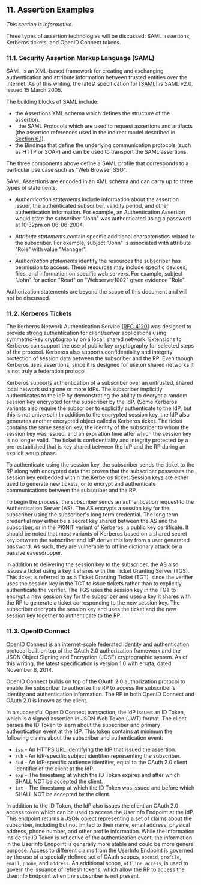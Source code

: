 <div class="breaker"></div>
<a name="sec11"></a>

## 11. Assertion Examples

*This section is informative.*

Three types of assertion technologies will be discussed: SAML assertions, Kerberos tickets, and OpenID Connect tokens. 

### 11.1. Security Assertion Markup Language (SAML)

SAML is an XML-based framework for creating and exchanging authentication and attribute information between trusted entities over the internet. As of this writing, the latest specification for \[[SAML](#SAML)\] is SAML v2.0, issued 15 March 2005.

The building blocks of SAML include:

-   the Assertions XML schema which defines the structure of the assertion.
-   the SAML Protocols which are used to request assertions and artifacts (the assertion references used in the indirect model described in [Section 6.1](https://pages.nist.gov/800-63-3/sp800-63c.html#sec6-1)).
-   the Bindings that define the underlying communication protocols (such as HTTP or SOAP) and can be used to transport the SAML assertions. 

The three components above define a SAML profile that corresponds to a particular use case such as "Web Browser SSO".

SAML Assertions are encoded in an XML schema and can carry up to three types of statements:

-   *Authentication statements* include information about the
    assertion issuer, the authenticated subscriber, validity period, and
    other authentication information. For example, an Authentication
    Assertion would state the subscriber "John" was authenticated using a
    password at 10:32pm on 06-06-2004.

-   *Attribute statements* contain specific additional characteristics
    related to the subscriber. For example, subject "John" is associated
    with attribute "Role" with value "Manager".

-   *Authorization statements* identify the resources the subscriber
    has permission to access. These resources may include specific
    devices, files, and information on specific web servers. For
    example, subject "John" for action "Read" on "Webserver1002" given
    evidence "Role".

Authorization statements are beyond the scope of this document and will not be discussed.

### 11.2. Kerberos Tickets

The Kerberos Network Authentication Service \[[RFC 4120](#RFC4120)\] was designed to provide strong authentication for client/server applications using symmetric-key cryptography on a local, shared network. Extensions to Kerberos can support the use of public key cryptography for selected steps of the protocol. Kerberos also supports confidentiality and integrity protection of session data between the subscriber and the RP. Even though Kerberos uses assertions, since it is designed for use on shared networks it is not truly a federation protocol. 

Kerberos supports authentication of a subscriber over an untrusted, shared local network using one or more IdPs. The subscriber implicitly authenticates to the IdP by demonstrating the ability to decrypt a random session key encrypted for the subscriber by the IdP. (Some Kerberos variants also require the subscriber to explicitly authenticate to the IdP, but this is not universal.) In addition to the encrypted session key, the IdP also generates another encrypted object called a Kerberos ticket. The ticket contains the same session key, the identity of the subscriber to whom the session key was issued, and an expiration time after which the session key is no longer valid. The ticket is confidentiality and integrity protected by a pre-established that is key shared between the IdP and the RP during an explicit setup phase.

To authenticate using the session key, the subscriber sends the ticket to the RP along with encrypted data that proves that the subscriber possesses the session key embedded within the Kerberos ticket. Session keys are either used to generate new tickets, or to encrypt and authenticate communications between the subscriber and the RP.

To begin the process, the subscriber sends an authentication request to
the Authentication Server (AS). The AS encrypts a session key for the
subscriber using the subscriber's long term credential. The long term
credential may either be a secret key shared between the AS and the
subscriber, or in the PKINIT variant of Kerberos, a public key
certificate. It should be noted that most variants of Kerberos based on
a shared secret key between the subscriber and IdP derive this key
from a user generated password. As such, they are vulnerable to offline
dictionary attack by a passive eavesdropper. 

In addition to delivering the session key to the subscriber, the AS also
issues a ticket using a key it shares with the Ticket Granting Server
(TGS). This ticket is referred to as a Ticket Granting Ticket (TGT),
since the verifier uses the session key in the TGT to issue tickets
rather than to explicitly authenticate the verifier. The TGS uses the
session key in the TGT to encrypt a new session key for the subscriber
and uses a key it shares with the RP to generate a ticket corresponding
to the new session key. The subscriber decrypts the session key and uses
the ticket and the new session key together to authenticate to the RP.

### 11.3. OpenID Connect

OpenID Connect is an internet-scale federated identity and authentication protocol built on top of the OAuth 2.0 authorization framework and the JSON Object Signing and Encryption (JOSE) cryptographic system. As of this writing, the latest specification is version 1.0 with errata, dated November 8, 2014. 

OpenID Connect builds on top of the OAuth 2.0 authorization protocol to enable the subscriber to authorize the RP to access the subscriber's identity and authentication information. The RP in both OpenID Connect and OAuth 2.0 is known as the client.

In a successful OpenID Connect transaction, the IdP issues an ID Token, which is a signed assertion in JSON Web Token (JWT) format. The client parses the ID Token to learn about the subscriber and primary authentication event at the IdP. This token contains at minimum the following claims about the subscriber and authentication event:

 - `iss` - An HTTPS URL identifying the IdP that issued the assertion.
 - `sub` - An IdP-specific subject identifier representing the subscriber.
 - `aud` - An IdP-specific audience identifier, equal to the OAuth 2.0 client identifier of the client at the IdP.
 - `exp` - The timestamp at which the ID Token expires and after which SHALL NOT be accepted the client.
 - `iat` - The timestamp at which the ID Token was issued and before which SHALL NOT be accepted by the client.
 
In addition to the ID Token, the IdP also issues the client an OAuth 2.0 access token which can be used to access the UserInfo Endpoint at the IdP. This endpoint returns a JSON object representing a set of claims about the subscriber, including but not limited to their name, email address, physical address, phone number, and other profile information. While the information inside the ID Token is reflective of the authentication event, the information in the UserInfo Endpoint is generally more stable and could be more general purpose. Access to different claims from the UserInfo Endpoint is governed by the use of a specially defined set of OAuth scopes, `openid`, `profile`, `email`, `phone`, and `address`. An additional scope, `offline_access`, is used to govern the issuance of refresh tokens, which allow the RP to access the UserInfo Endpoint when the subscriber is not present. 
